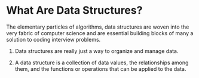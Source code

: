 # What Are Data Structures?

The elementary particles of algorithms, data structures are woven into the very fabric of computer science and are essential building blocks of many a solution to coding interview problems.

1. Data structures are really just a way to organize and manage data.

2. A data structure is a collection of data values, the relationships among them, and the functions or operations that can be applied to the data.
